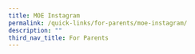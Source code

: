 ```yaml
---
title: MOE Instagram
permalink: /quick-links/for-parents/moe-instagram/
description: ""
third_nav_title: For Parents
---
```

